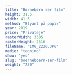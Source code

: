 ```yaml
---
title: "Børnebørn ser film"
height: 31.5
width: 41.5
method: "Blyant på papir"
year: 2019
price: "Privateje"
rasterWidth: 3305
rasterHeight: 2516
fileName: "IMG_2220.JPG"
medie: "tegning"
show: "yes"
slug: "boerneboern-ser-film"
weight: "230"
---
```

